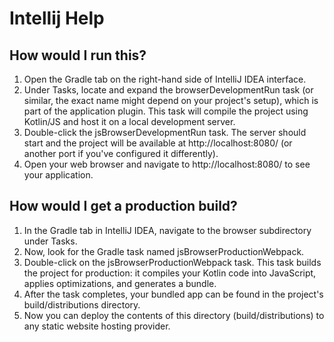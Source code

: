 
# Intellij Help 

## How would I run this?

1. Open the Gradle tab on the right-hand side of IntelliJ IDEA interface.
1. Under Tasks, locate and expand the browserDevelopmentRun task (or similar, the exact name might depend on your project's setup), which is part of the application plugin. This task will compile the project using Kotlin/JS and host it on a local development server.
1. Double-click the jsBrowserDevelopmentRun task. The server should start and the project will be available at http://localhost:8080/ (or another port if you've configured it differently).
1. Open your web browser and navigate to http://localhost:8080/ to see your application.

## How would I get a production build?

1. In the Gradle tab in IntelliJ IDEA, navigate to the browser subdirectory under Tasks.
1. Now, look for the Gradle task named jsBrowserProductionWebpack.
1. Double-click on the jsBrowserProductionWebpack task. This task builds the project for production: it compiles your Kotlin code into JavaScript, applies optimizations, and generates a bundle.
1. After the task completes, your bundled app can be found in the project's build/distributions directory.
1. Now you can deploy the contents of this directory (build/distributions) to any static website hosting provider.